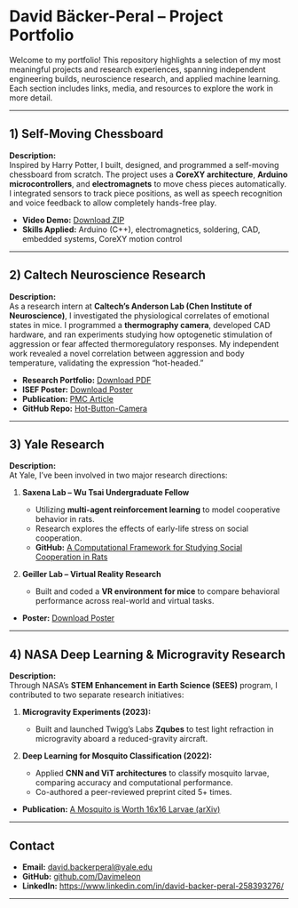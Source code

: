 # David Bäcker-Peral – Project Portfolio

Welcome to my portfolio! This repository highlights a selection of my most meaningful projects and research experiences, spanning independent engineering builds, neuroscience research, and applied machine learning. Each section includes links, media, and resources to explore the work in more detail.

---

## 1) Self-Moving Chessboard

**Description:**  
Inspired by Harry Potter, I built, designed, and programmed a self-moving chessboard from scratch. The project uses a **CoreXY architecture**, **Arduino microcontrollers**, and **electromagnets** to move chess pieces automatically. I integrated sensors to track piece positions, as well as speech recognition and voice feedback to allow completely hands-free play.  

- **Video Demo:** [Download ZIP](./chessboard_demo.zip)  
- **Skills Applied:** Arduino (C++), electromagnetics, soldering, CAD, embedded systems, CoreXY motion control  

---

## 2) Caltech Neuroscience Research

**Description:**  
As a research intern at **Caltech’s Anderson Lab (Chen Institute of Neuroscience)**, I investigated the physiological correlates of emotional states in mice. I programmed a **thermography camera**, developed CAD hardware, and ran experiments studying how optogenetic stimulation of aggression or fear affected thermoregulatory responses. My independent work revealed a novel correlation between aggression and body temperature, validating the expression “hot-headed.”  

- **Research Portfolio:** [Download PDF](./caltech_research_portfolio.pdf)  
- **ISEF Poster:** [Download Poster](./isef_poster.pdf)  
- **Publication:** [PMC Article](https://pmc.ncbi.nlm.nih.gov/articles/PMC11535150/)  
- **GitHub Repo:** [Hot-Button-Camera](https://www.github.com/Davimeleon/Hot-Button-Camera)  

---

## 3) Yale Research

**Description:**  
At Yale, I’ve been involved in two major research directions:  

1. **Saxena Lab – Wu Tsai Undergraduate Fellow**  
   - Utilizing **multi-agent reinforcement learning** to model cooperative behavior in rats.  
   - Research explores the effects of early-life stress on social cooperation.  
   - **GitHub:** [A Computational Framework for Studying Social Cooperation in Rats](https://github.com/Davimeleon/A-Computational-Framework-for-Studying-Social-Cooperation-in-Rats)  

2. **Geiller Lab – Virtual Reality Research**  
   - Built and coded a **VR environment for mice** to compare behavioral performance across real-world and virtual tasks.  

- **Poster:** [Download Poster](./yale_research_poster.pdf)  

---

## 4) NASA Deep Learning & Microgravity Research

**Description:**  
Through NASA’s **STEM Enhancement in Earth Science (SEES)** program, I contributed to two separate research initiatives:  

1. **Microgravity Experiments (2023):**  
   - Built and launched Twigg’s Labs **Zqubes** to test light refraction in microgravity aboard a reduced-gravity aircraft.  

2. **Deep Learning for Mosquito Classification (2022):**  
   - Applied **CNN and ViT architectures** to classify mosquito larvae, comparing accuracy and computational performance.  
   - Co-authored a peer-reviewed preprint cited 5+ times.  

- **Publication:** [A Mosquito is Worth 16x16 Larvae (arXiv)](https://doi.org/10.48550/arXiv.2209.07718)  

---

## Contact

- **Email:** david.backerperal@yale.edu  
- **GitHub:** [github.com/Davimeleon](https://github.com/Davimeleon)  
- **LinkedIn:** https://www.linkedin.com/in/david-backer-peral-258393276/

---
